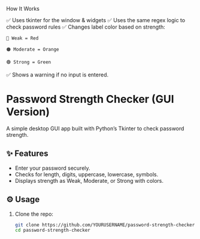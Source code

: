How It Works

✅ Uses tkinter for the window & widgets
✅ Uses the same regex logic to check password rules
✅ Changes label color based on strength:

    🔴 Weak = Red

    🟠 Moderate = Orange

    🟢 Strong = Green

✅ Shows a warning if no input is entered.


# Password Strength Checker (GUI Version)

A simple desktop GUI app built with Python’s Tkinter to check password strength.

## ✨ Features

- Enter your password securely.
- Checks for length, digits, uppercase, lowercase, symbols.
- Displays strength as Weak, Moderate, or Strong with colors.

## ⚙️ Usage

1. Clone the repo:
   ```bash
   git clone https://github.com/YOURUSERNAME/password-strength-checker.git
   cd password-strength-checker
